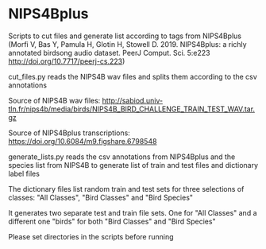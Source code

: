 # NIPS4Bplus

Scripts to cut files and generate list according to tags from NIPS4Bplus (Morfi V, Bas Y, Pamula H, Glotin H, Stowell D. 2019. NIPS4Bplus: a richly annotated birdsong audio dataset.
PeerJ Comput. Sci. 5:e223 http://doi.org/10.7717/peerj-cs.223)



cut_files.py reads the NIPS4B wav files and splits them according to the
csv annotations 

Source of NIPS4B wav files:
http://sabiod.univ-tln.fr/nips4b/media/birds/NIPS4B_BIRD_CHALLENGE_TRAIN_TEST_WAV.tar.gz

Source of NIPS4Bplus transcriptions:
https://doi.org/10.6084/m9.figshare.6798548



generate_lists.py reads the csv annotations from NIPS4Bplus and the species list from
NIPS4B to generate list of train and test files and dictionary label files

The dictionary files list random train and test sets for three selections of
classes: "All Classes", "Bird Classes" and "Bird Species"

It generates two separate test and train file sets. One for "All Classes" and a 
different one "birds" for both "Bird Classes" and "Bird Species"

Please set directories in the scripts before running
